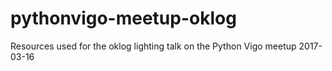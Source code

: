 # pythonvigo-meetup-oklog
Resources used for the oklog lighting talk on the Python Vigo meetup 2017-03-16

